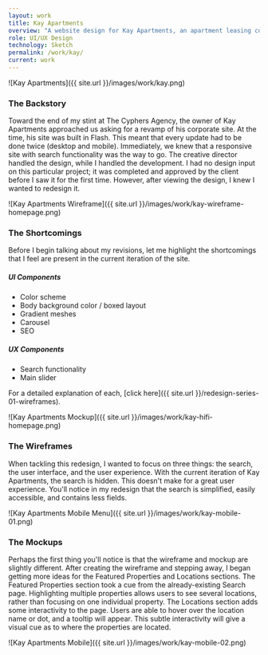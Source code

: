 ```yaml
---
layout: work
title: Kay Apartments
overview: "A website design for Kay Apartments, an apartment leasing company operating in Maryland and Virginia. This is an unsolicited redesign of their current site. The focus is on clean visuals and an improved user experience."
role: UI/UX Design
technology: Sketch
permalink: /work/kay/
current: work
---
```

![Kay Apartments]({{ site.url }}/images/work/kay.png)

### The Backstory
Toward the end of my stint at The Cyphers Agency, the owner of Kay Apartments approached us asking for a revamp of his corporate site. At the time, his site was built in Flash. This meant that every update had to be done twice (desktop and mobile). Immediately, we knew that a responsive site with search functionality was the way to go. The creative director handled the design, while I handled the development. I had no design input on this particular project; it was completed and approved by the client before I saw it for the first time. However, after viewing the design, I knew I wanted to redesign it.

![Kay Apartments Wireframe]({{ site.url }}/images/work/kay-wireframe-homepage.png)

### The Shortcomings
Before I begin talking about my revisions, let me highlight the shortcomings that I feel are present in the current iteration of the site.

##### UI Components
* Color scheme
* Body background color / boxed layout
* Gradient meshes
* Carousel
* SEO

##### UX Components
* Search functionality
* Main slider

For a detailed explanation of each, [click here]({{ site.url }}/redesign-series-01-wireframes).

![Kay Apartments Mockup]({{ site.url }}/images/work/kay-hifi-homepage.png)

### The Wireframes
When tackling this redesign, I wanted to focus on three things: the search, the user interface, and the user experience. With the current iteration of Kay Apartments, the search is hidden. This doesn't make for a great user experience. You'll notice in my redesign that the search is simplified, easily accessible, and contains less fields.

![Kay Apartments Mobile Menu]({{ site.url }}/images/work/kay-mobile-01.png)

### The Mockups
Perhaps the first thing you'll notice is that the wireframe and mockup are slightly different. After creating the wireframe and stepping away, I began getting more ideas for the Featured Properties and Locations sections. The Featured Properties section took a cue from the already-existing Search page. Highlighting multiple properties allows users to see several locations, rather than focusing on one individual property. The Locations section adds some interactivity to the page. Users are able to hover over the location name or dot, and a tooltip will appear. This subtle interactivity will give a visual cue as to where the properties are located.

![Kay Apartments Mobile]({{ site.url }}/images/work/kay-mobile-02.png)